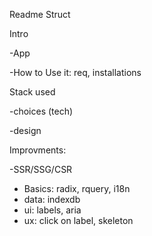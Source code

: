 Readme Struct

Intro

 -App

 -How to Use it: req, installations

Stack used

 -choices (tech)

 -design

Improvments:

-SSR/SSG/CSR

- Basics: radix, rquery, i18n
- data: indexdb
- ui: labels, aria
- ux: click on label, skeleton
